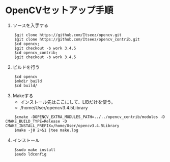 # OpenCVセットアップ手順

1. ソースを入手する
```
    $git clone https://github.com/Itseez/opencv.git
    $git clone https://github.com/Itseez/opencv_contrib.git
    $cd opencv; 
    $git checkout -b work 3.4.5
    $cd opencv_contrib; 
    $git checkout -b work 3.4.5
```

2. ビルドを行う
```
    $cd opencv
    $mkdir build
    $cd build/
```
3. Makeする
    * インストール先はここにして、LIBだけを使う。
    * /home/User/opencv3.4.5Library

```
    $cmake -DOPENCV_EXTRA_MODULES_PATH=../../opencv_contrib/modules -D CMAKE_BUILD_TYPE=Release -D CMAKE_INSTALL_PREFIX=/home/User/opencv3.4.5Library
    $make -j8 2>&1 |tee make.log
```

4. インストール
```
    $sudo make install
    $sudo ldconfig
```
